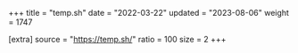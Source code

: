 +++
title = "temp.sh"
date = "2022-03-22"
updated = "2023-08-06"
weight = 1747

[extra]
source = "https://temp.sh/"
ratio = 100
size = 2
+++
